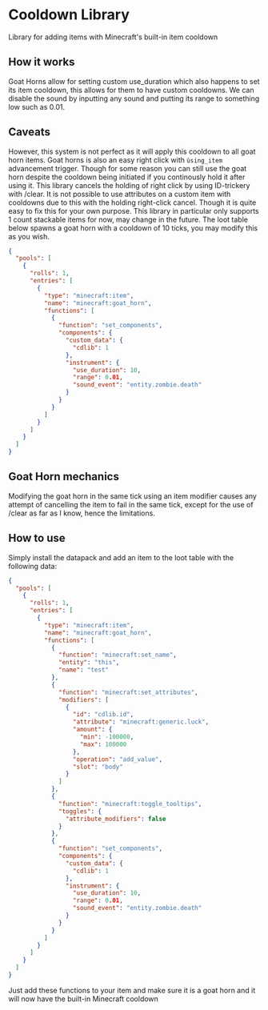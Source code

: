 # Cooldown Library
Library for adding items with Minecraft's built-in item cooldown
## How it works
Goat Horns allow for setting custom use_duration which also happens to set its item cooldown, this allows for them to have custom cooldowns. We can disable the sound by inputting any sound and putting its range to something low such as 0.01. 
## Caveats
However, this system is not perfect as it will apply this cooldown to all goat horn items. Goat horns is also an easy right click with `ùsing_item` advancement trigger. Though for some reason you can still use the goat horn despite the cooldown being initiated if you continously hold it after using it. This library cancels the holding of right click by using ID-trickery with /clear. It is not possible to use attributes on a custom item with cooldowns due to this with the holding right-click cancel. Though it is quite easy to fix this for your own purpose. This library in particular only supports 1 count stackable items for now, may change in the future. The loot table below spawns a goat horn with a cooldown of 10 ticks, you may modify this as you wish.
```json
{
  "pools": [
    {
      "rolls": 1,
      "entries": [
        {
          "type": "minecraft:item",
          "name": "minecraft:goat_horn",
          "functions": [
            {
              "function": "set_components",
              "components": {
                "custom_data": {
                  "cdlib": 1
                },
                "instrument": {
                  "use_duration": 10,
                  "range": 0.01,
                  "sound_event": "entity.zombie.death"
                }
              }
            }
          ]
        }
      ]
    }
  ]
}

```
## Goat Horn mechanics
Modifying the goat horn in the same tick using an item modifier causes any attempt of cancelling the item to fail in the same tick, except for the use of /clear as far as I know, hence the limitations.

## How to use
Simply install the datapack and add an item to the loot table with the following data:
```json
{
  "pools": [
    {
      "rolls": 1,
      "entries": [
        {
          "type": "minecraft:item",
          "name": "minecraft:goat_horn",
          "functions": [
            {
              "function": "minecraft:set_name",
              "entity": "this",
              "name": "test"
            },
            {
              "function": "minecraft:set_attributes",
              "modifiers": [
                {
                  "id": "cdlib.id",
                  "attribute": "minecraft:generic.luck",
                  "amount": {
                    "min": -100000,
                    "max": 100000
                  },
                  "operation": "add_value",
                  "slot": "body"
                }
              ]
            },
            {
              "function": "minecraft:toggle_tooltips",
              "toggles": {
                "attribute_modifiers": false
              }
            },
            {
              "function": "set_components",
              "components": {
                "custom_data": {
                  "cdlib": 1
                },
                "instrument": {
                  "use_duration": 10,
                  "range": 0.01,
                  "sound_event": "entity.zombie.death"
                }
              }
            }
          ]
        }
      ]
    }
  ]
}

```
Just add these functions to your item and make sure it is a goat horn and it will now have the built-in Minecraft cooldown

